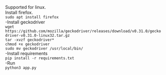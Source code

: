 Supported for linux. <br/>
Install firefox. <br/>
`sudo apt install firefox` <br/>
-Install geckodriver <br/>
`wget https://github.com/mozilla/geckodriver/releases/download/v0.31.0/geckodriver-v0.31.0-linux32.tar.gz` <br/>
`tar -xvzf geckodriver*` <br/>
`chmod +x geckodriver` <br/>
`sudo mv geckodriver /usr/local/bin/` <br/>
-Install requirements <br/>
`pip install -r requirements.txt` <br/>
-Run <br/>
`python3 app.py`
